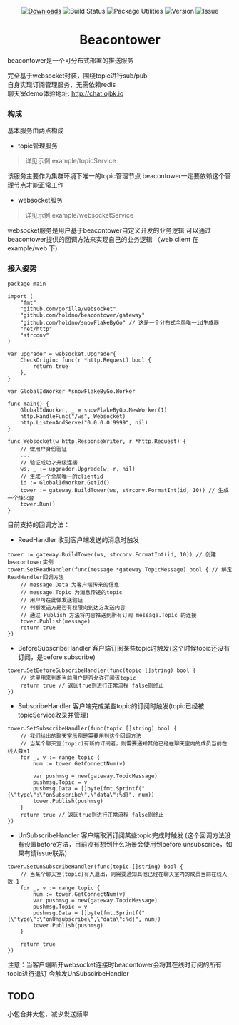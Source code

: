 

<p align="center">
  <a href="https://github.com/holdno/beacontower/archive/master.zip"><img src="https://img.shields.io/badge/download-fast-brightgreen.svg" alt="Downloads"></a>
  <img src="https://img.shields.io/badge/build-passing-brightgreen.svg" alt="Build Status">
  <img src="https://img.shields.io/badge/package%20utilities-dep-blue.svg" alt="Package Utilities">
  <img src="https://img.shields.io/badge/golang-1.10.0-%23ff69b4.svg" alt="Version">
  <img src="https://img.shields.io/badge/issue-waiting-red.svg" alt="Issue">
</p>
<h1 align="center">Beacontower</h2>
beacontower是一个可分布式部署的推送服务  

完全基于websocket封装，围绕topic进行sub/pub    
自身实现订阅管理服务，无需依赖redis  
聊天室demo体验地址: http://chat.ojbk.io  
### 构成

基本服务由两点构成
- topic管理服务
> 详见示例 example/topicService  

该服务主要作为集群环境下唯一的topic管理节点
beacontower一定要依赖这个管理节点才能正常工作
- websocket服务
> 详见示例 example/websocketService  

websocket服务是用户基于beacontower自定义开发的业务逻辑
可以通过beacontower提供的回调方法来实现自己的业务逻辑
（web client 在 example/web 下)  
### 接入姿势  
``` golang 
package main

import (
    "fmt"
    "github.com/gorilla/websocket"
    "github.com/holdno/beacontower/gateway"
    "github.com/holdno/snowFlakeByGo" // 这是一个分布式全局唯一id生成器
    "net/http"
    "strconv"
)

var upgrader = websocket.Upgrader{
    CheckOrigin: func(r *http.Request) bool {
        return true
    },
} 

var GlobalIdWorker *snowFlakeByGo.Worker

func main() {
    GlobalIdWorker, _ = snowFlakeByGo.NewWorker(1) 
    http.HandleFunc("/ws", Websocket)
    http.ListenAndServe("0.0.0.0:9999", nil)
}

func Websocket(w http.ResponseWriter, r *http.Request) {
    // 做用户身份验证
    ...
    // 验证成功才升级连接
    ws, _ := upgrader.Upgrade(w, r, nil)
    // 生成一个全局唯一的clientid
    id := GlobalIdWorker.GetId()
    tower := gateway.BuildTower(ws, strconv.FormatInt(id, 10)) // 生成一个烽火台
    tower.Run()
}
```
目前支持的回调方法：
- ReadHandler 收到客户端发送的消息时触发
``` golang
tower := gateway.BuildTower(ws, strconv.FormatInt(id, 10)) // 创建beacontower实例
tower.SetReadHandler(func(message *gateway.TopicMessage) bool { // 绑定ReadHandler回调方法
    // message.Data 为客户端传来的信息
    // message.Topic 为消息传递的topic
    // 用户可在此做发送验证
    // 判断发送方是否有权限向到达方发送内容
    // 通过 Publish 方法将内容推送到所有订阅 message.Topic 的连接
    tower.Publish(message)
    return true
})
```

- BeforeSubscribeHandler 客户端订阅某些topic时触发(这个时候topic还没有订阅，是before subscribe)
``` golang
tower.SetBeforeSubscribeHandler(func(topic []string) bool {
    // 这里用来判断当前用户是否允许订阅该topic
    return true // 返回true则进行正常流程 false则终止
})
```

- SubscribeHandler 客户端完成某些topic的订阅时触发(topic已经被topicService收录并管理)
``` golang
tower.SetSubscribeHandler(func(topic []string) bool {
    // 我们给出的聊天室示例是需要用到这个回调方法
    // 当某个聊天室(topic)有新的订阅者，则需要通知其他已经在聊天室内的成员当前在线人数+1
    for _, v := range topic {
        num := tower.GetConnectNum(v)

        var pushmsg = new(gateway.TopicMessage)
        pushmsg.Topic = v
        pushmsg.Data = []byte(fmt.Sprintf("{\"type\":\"onSubscribe\",\"data\":%d}", num))
        tower.Publish(pushmsg)
    }
    return true // 返回true则进行正常流程 false则终止
})
```

- UnSubscribeHandler 客户端取消订阅某些topic完成时触发 (这个回调方法没有设置before方法，目前没有想到什么场景会使用到before unsubscribe，如果有请issue联系)
``` golang
tower.SetUnSubscribeHandler(func(topic []string) bool {
    // 当某个聊天室(topic)有人退出，则需要通知其他已经在聊天室内的成员当前在线人数-1
    for _, v := range topic {
        num := tower.GetConnectNum(v)
        var pushmsg = new(gateway.TopicMessage)
        pushmsg.Topic = v
        pushmsg.Data = []byte(fmt.Sprintf("{\"type\":\"onUnsubscribe\",\"data\":%d}", num))
        tower.Publish(pushmsg)
    }

    return true
})
```
注意：当客户端断开websocket连接时beacontower会将其在线时订阅的所有topic进行退订 会触发UnSubscirbeHandler  

## TODO
小包合并大包，减少发送频率    
